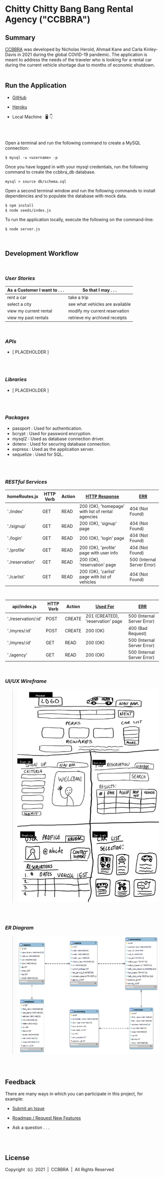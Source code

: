 # Chitty Chitty Bang Bang Rental Agency ("CCBBRA")

## Summary

[CCBBRA](https://ckinleydavis.github.io/ccbbra/) was developed by Nicholas Herold, Ahmad Kane and Carla Kinley-Davis in 2021 during the global COVID-19 pandemic. The application is meant to address the needs of the traveler who is looking for a rental car during the current vehicle shortage due to months of economic shutdown. 
<br/>
<br/>

## Run the Application

* [GitHub](https://ckinleydavis.github.io/ccbbra/)

* [Heroku](https://placeholder)

* Local Machine &nbsp; <g-emoji class="g-emoji" alias="desktop_computer" fallback-src="https://github.githubassets.com/images/icons/emoji/unicode/1f5a5.png">🖥️</g-emoji>&nbsp;<g-emoji class="g-emoji" alias="point_down" fallback-src="https://github.githubassets.com/images/icons/emoji/unicode/1f447.png">👇</g-emoji>
<br/>
<br/>

Open a terminal and run the following command to create a MySQL connection:  

    $ mysql -u <username> -p

Once you have logged in with your mysql credentials, run the following command to create the ccbbra_db database.

    mysql > source db/schema.sql

Open a second terminal window and run the following commands to install dependencies and to populate the database with mock data.

    $ npm install
    $ node seeds/index.js

To run the application locally, execute the following on the command-line:

    $ node server.js
<br/>

## Development Workflow
<br/>

### _User Stories_
As a Customer I want to . . . | So that I may . . .
----------------------------- | -----------------------------
rent a car                    | take a trip
select a city                 | see what vehicles are available
view my current rental        | modify my current reservation
view my past rentals          | retrieve my archived receipts
<br/>

### _APIs_
 * [ PLACEHOLDER ]
<br/>
<br/>

### _Libraries_
 * [ PLACEHOLDER ]
<br/>
<br/>

### _Packages_
 * passport : Used for authentication.
 * bcrypt : Used for password encryption.
 * mysql2 : Used as database connection driver.
 * dotenv : Used for securing database connection.
 * express : Used as the application server.
 * sequelize : Used for SQL.
<br/>
<br/>

### _RESTful Services_
homeRoutes.js | HTTP Verb | Action | [HTTP Response](https://developer.mozilla.org/en-US/docs/Web/HTTP/Status) | [ERR](https://developer.mozilla.org/en-US/docs/Web/HTTP/Status)
--- | --------- | ------ | --------- | ----
'./index' | GET | READ | 200 (OK), 'homepage' with list of rental agencies | 404 (Not Found)
'./signup' | GET | READ | 200 (OK), 'signup' page | 404 (Not Found)
'./login' | GET | READ | 200 (OK), 'login' page | 404 (Not Found)
'./profile' | GET | READ | 200 (OK), 'profile' page with user info | 404 (Not Found)
'./reservation' | GET | READ | 200 (OK), 'reservation' page | 500 (Internal Server Error)
'./carlist' | GET | READ | 200 (OK), 'carlist' page with list of vehicles | 404 (Not Found)
<br/>

api/index.js | HTTP Verb | Action | [Used For](https://developer.mozilla.org/en-US/docs/Web/HTTP/Status) | [ERR](https://developer.mozilla.org/en-US/docs/Web/HTTP/Status)
--- | --------- | ------ | --------- | ----
'./reservation/:id' | POST | CREATE | 201 (CREATED), 'reservation' page | 500 (Internal Server Error)
'./myres/:id' | POST | CREATE | 200 (OK) | 400 (Bad Request) 
'./myres/:id' | GET | READ | 200 (OK) | 500 (Internal Server Error) 
'./agency' | GET | READ | 200 (OK) | 500 (Internal Server Error) 
<br/>

### _UI/UX Wireframe_
<blockquote align="center">
<img src="assets\wireframe-image-ccbbra.jpg" alt="wireframe">
</blockquote>
<br/>
<br/>

### _ER Diagram_
<blockquote align="center">
  <img alt="VS Code in action" src="./db/ccbbra_model.png">
</blockquote> 
<br/>
<br/>

## Feedback

There are many ways in which you can participate in this project, for example:

* [Submit an Issue](https://github.com/ckinleydavis/ccbbra/issues)

* [Roadmap / Request New Features](https://github.com/ckinleydavis/ccbbra/wiki)

* Ask a question . . .
<br/>
<br/>

## License

Copyright &nbsp;(c)&nbsp; 2021 &nbsp;| &nbsp;CCBBRA&nbsp; | &nbsp;All Rights Reserved
